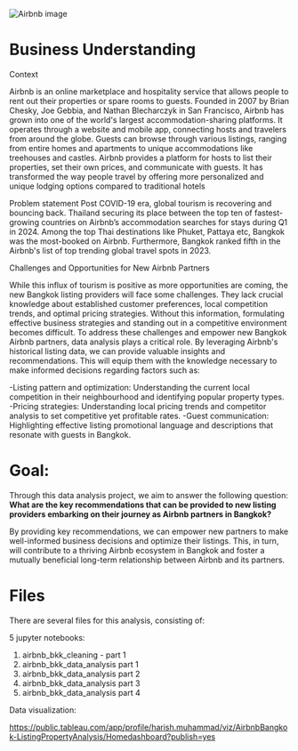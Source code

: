 ![Airbnb image](https://miro.medium.com/v2/resize:fit:1200/1*PRPg5iDN4ZS6AIJOLsT8Qg.png)

# **Business Understanding**

Context

Airbnb is an online marketplace and hospitality service that allows people to rent out their properties or spare rooms to guests. 
Founded in 2007 by Brian Chesky, Joe Gebbia, and Nathan Blecharczyk in San Francisco, Airbnb has grown into one of the world's largest accommodation-sharing platforms. 
It operates through a website and mobile app, connecting hosts and travelers from around the globe. Guests can browse through various listings, ranging from entire homes and apartments to unique accommodations like treehouses and castles. 
Airbnb provides a platform for hosts to list their properties, set their own prices, and communicate with guests. It has transformed the way people travel by offering more personalized and unique lodging options compared to traditional hotels

Problem statement
Post COVID-19 era, global tourism is recovering and bouncing back. Thailand securing its place between the top ten of fastest-growing countries on Airbnb’s accommodation searches for stays during Q1 in 2024. 
Among the top Thai destinations like Phuket, Pattaya etc, Bangkok was the most-booked on Airbnb. Furthermore, Bangkok ranked fifth in the Airbnb's list of top trending global travel spots in 2023.

Challenges and Opportunities for New Airbnb Partners

While this influx of tourism is positive as more opportunities are coming, the new Bangkok listing providers will face some challenges. They lack crucial knowledge about established customer preferences, local competition trends, and optimal pricing strategies. 
Without this information, formulating effective business strategies and standing out in a competitive environment becomes difficult. To address these challenges and empower new Bangkok Airbnb partners, data analysis plays a critical role. 
By leveraging Airbnb's historical listing data, we can provide valuable insights and recommendations. This will equip them with the knowledge necessary to make informed decisions regarding factors such as:

-Listing pattern and optimization: Understanding the current local competition in their neighbourhood and identifying popular property types.
-Pricing strategies: Understanding local pricing trends and competitor analysis to set competitive yet profitable rates.
-Guest communication: Highlighting effective listing promotional language and descriptions that resonate with guests in Bangkok.

# **Goal:** 

Through this data analysis project, we aim to answer the following question: **What are the key recommendations that can be provided to new listing providers embarking on their journey as Airbnb partners in Bangkok?**

By providing key recommendations, we can empower new partners to make well-informed business decisions and optimize their listings. This, in turn, will contribute to a thriving Airbnb ecosystem in Bangkok and foster a mutually beneficial long-term relationship between Airbnb and its partners.


# **Files**

There are several files for this analysis, consisting of:

5 jupyter notebooks:

1. airbnb_bkk_cleaning - part 1
2. airbnb_bkk_data_analysis part 1
3. airbnb_bkk_data_analysis part 2
4. airbnb_bkk_data_analysis part 3
5. airbnb_bkk_data_analysis part 4

Data visualization:

https://public.tableau.com/app/profile/harish.muhammad/viz/AirbnbBangkok-ListingPropertyAnalysis/Homedashboard?publish=yes 
